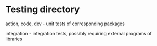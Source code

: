 # Testing directory

action, code, dev - unit tests of corresponding packages

integration - integration tests, possibly requiring external programs of libraries

